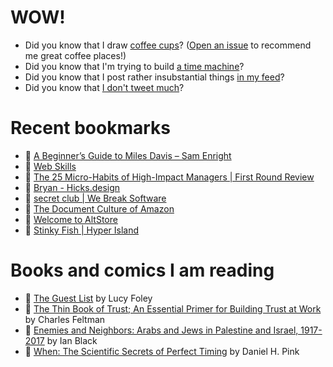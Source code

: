 # WOW!

- Did you know that I draw [coffee cups](https://papercups.mamuso.net/)? ([Open an issue](https://github.com/mamuso/papercups/issues) to recommend me great coffee places!)
- Did you know that I'm trying to build [a time machine](https://github.com/mamuso/fluxcapacitor)?
- Did you know that I post rather insubstantial things [in my feed](https://feed.mamuso.net/)?
- Did you know that [I don't tweet much](https://twitter.com/mamuso)?

# Recent bookmarks

- 👀 [A Beginner’s Guide to Miles Davis – Sam Enright](https://samenright.com/2021/06/06/a-beginners-guide-to-miles-davis/)
- 👀 [Web Skills](https://andreasbm.github.io/web-skills/)
- 👀 [The 25 Micro-Habits of High-Impact Managers | First Round Review](https://review.firstround.com/the-25-micro-habits-of-high-impact-managers)
- 👀 [Bryan - Hicks.design](https://hicks.design/shop/bryan)
- 👀 [secret club | We Break Software](https://secret.club/)
- 👀 [The Document Culture of Amazon](https://www.justingarrison.com/blog/2021-03-15-the-document-culture-of-amazon/)
- 👀 [Welcome to AltStore](https://altstore.io/)
- 👀 [Stinky Fish | Hyper Island](https://www.hyperisland.com/blog/stinky-fish)


# Books and comics I am reading

- 📘 [The Guest List](https://www.goodreads.com/book/show/52656911) by Lucy Foley
- 📘 [The Thin Book of Trust; An Essential Primer for Building Trust at Work](https://www.goodreads.com/book/show/8245275) by Charles Feltman
- 📘 [Enemies and Neighbors: Arabs and Jews in Palestine and Israel, 1917-2017](https://www.goodreads.com/book/show/36523502) by Ian   Black
- 📘 [When: The Scientific Secrets of Perfect Timing](https://www.goodreads.com/book/show/35786699) by Daniel H. Pink

